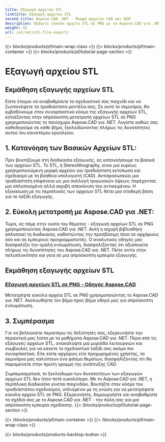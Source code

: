 ```yaml
---
title: Εξαγωγή αρχείου STL
linktitle: Εξαγωγή αρχείου STL
second_title: Aspose.CAD .NET - Μορφή αρχείου CAD και BIM
description: Εξάγετε εύκολα αρχεία STL σε PNG με το Aspose.CAD για .NET. Ο βήμα προς βήμα οδηγός μας εξασφαλίζει απρόσκοπτη ενσωμάτωση. Μάθετε μέσω του Aspose.CAD For .NET tutorials.
weight: 42
url: /el/net/stl-file-export/
---
```


{{< blocks/products/pf/main-wrap-class >}}
{{< blocks/products/pf/main-container >}}
{{< blocks/products/pf/tutorial-page-section >}}

# Εξαγωγή αρχείου STL


## Εκμάθηση εξαγωγής αρχείων STL

Είστε έτοιμοι να αναβαθμίσετε το σχεδιαστικό σας παιχνίδι και να ζωντανέψετε τα τρισδιάστατα μοντέλα σας; Σε αυτό το σεμινάριο, θα εμβαθύνουμε στον συναρπαστικό κόσμο της εξαγωγής αρχείων STL, εστιάζοντας στην απρόσκοπτη μετατροπή αρχείων STL σε PNG χρησιμοποιώντας το πανίσχυρο Aspose.CAD για .NET. Λυγίστε καθώς σας καθοδηγούμε σε κάθε βήμα, ξεκλειδώνοντας πλήρως τις δυνατότητες αυτού του καινοτόμου εργαλείου.

## 1. Κατανόηση των Βασικών Αρχείων STL:

Πριν βουτήξουμε στη διαδικασία εξαγωγής, ας κατανοήσουμε τα βασικά των αρχείων STL. Το STL, ή Stereolithography, είναι μια ευρέως χρησιμοποιούμενη μορφή αρχείου για τρισδιάστατη εκτύπωση και σχεδιασμό με τη βοήθεια υπολογιστή (CAD). Αντιπροσωπεύει μια τρισδιάστατη επιφάνεια ως μια συλλογή τριγωνικών όψεων, παρέχοντας μια απλοποιημένη αλλά ακριβή απεικόνιση του αντικειμένου. Η εξοικείωση με τις περιπλοκές των αρχείων STL θέτει μια σταθερή βάση για το ταξίδι εξαγωγής.

## 2. Εύκολη μετατροπή με Aspose.CAD για .NET:

Τώρα, ας πάμε στην ουσία του θέματος - εξαγωγή αρχείων STL σε PNG χρησιμοποιώντας Aspose.CAD για .NET. Αυτή η ισχυρή βιβλιοθήκη απλοποιεί τη διαδικασία, καθιστώντας την προσβάσιμη τόσο σε αρχάριους όσο και σε έμπειρους προγραμματιστές. Ο αναλυτικός οδηγός μας διασφαλίζει την ομαλή ενσωμάτωση, διασφαλίζοντας ότι αξιοποιείτε πλήρως τις δυνατότητες του Aspose.CAD για .NET. Πείτε αντίο στην πολυπλοκότητα και γεια σε μια απρόσκοπτη εμπειρία εξαγωγής.

## Εκμάθηση εξαγωγής αρχείων STL
### [Εξαγωγή αρχείων STL σε PNG - Οδηγός Aspose.CAD](./exporting-stl-files-to-png/)
Μετατρέψτε εύκολα αρχεία STL σε PNG χρησιμοποιώντας το Aspose.CAD για .NET. Ακολουθήστε τον βήμα προς βήμα οδηγό μας για απρόσκοπτη ενσωμάτωση.

## 3. Συμπέρασμα

Για να βελτιώσετε περαιτέρω τις δεξιότητές σας, εξερευνήστε την περιεκτική μας λίστα με τα μαθήματα Aspose.CAD για .NET. Πέρα από τις εξαγωγές αρχείων STL, ανακαλύψτε μια μυριάδα λειτουργιών και συμβουλές για να κάνετε το σχεδιαστικό ταξίδι σας ακόμα πιο συναρπαστικό. Είτε είστε αρχάριος είτε προχωρημένος χρήστης, τα σεμινάρια μας καλύπτουν ένα φάσμα θεμάτων, διασφαλίζοντας ότι θα παραμείνετε στην πρώτη γραμμή της ανάπτυξης CAD.

Συμπερασματικά, το ξεκλείδωμα των δυνατοτήτων των εξαγωγών αρχείων STL δεν ήταν ποτέ ευκολότερο. Με το Aspose.CAD για .NET, η περίπλοκη διαδικασία γίνεται παιχνιδάκι. Βουτήξτε στον κόσμο του τρισδιάστατου σχεδιασμού, οπλισμένοι με τη γνώση για να μετατρέψετε εύκολα αρχεία STL σε PNG. Εξερευνήστε, δημιουργήστε και αναβαθμίστε τα σχέδιά σας με το Aspose.CAD για .NET - την πύλη σας για μια απρόσκοπτη εμπειρία σχεδίασης.
{{< /blocks/products/pf/tutorial-page-section >}}

{{< /blocks/products/pf/main-container >}}
{{< /blocks/products/pf/main-wrap-class >}}

{{< blocks/products/products-backtop-button >}}
